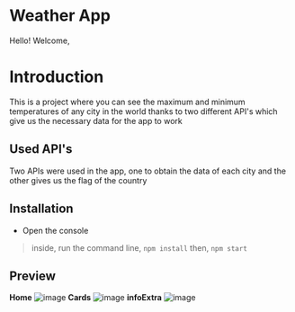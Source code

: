 # Weather App

Hello! Welcome,


# Introduction
This is a project where you can see the maximum and minimum temperatures of any city in the world thanks to two different API's which give us the necessary data for the app to work


## Used API's

Two APIs were used in the app, one to obtain the data of each city and the other gives us the flag of the country

## Installation


- Open the console 
>  inside, run the command line,  `npm install`  then,  `npm start`

## Preview
**Home**
![image](https://user-images.githubusercontent.com/91763407/163315921-e5c31d2f-9470-4bac-95c4-6969d48f609c.png)
**Cards**
![image](https://user-images.githubusercontent.com/91763407/163316296-6ffced91-5ba7-4ee0-b087-10d1f1d69da4.png)
**infoExtra**
![image](https://user-images.githubusercontent.com/91763407/163316684-baeb7b99-5445-4ef8-9326-0970ace063c9.png)



